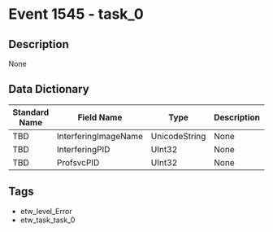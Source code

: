 # Event 1545 - task_0

## Description
None

## Data Dictionary
|Standard Name|Field Name|Type|Description|Sample Value|
|---|---|---|---|---|
|TBD|InterferingImageName|UnicodeString|None|`None`|
|TBD|InterferingPID|UInt32|None|`None`|
|TBD|ProfsvcPID|UInt32|None|`None`|

## Tags
* etw_level_Error
* etw_task_task_0